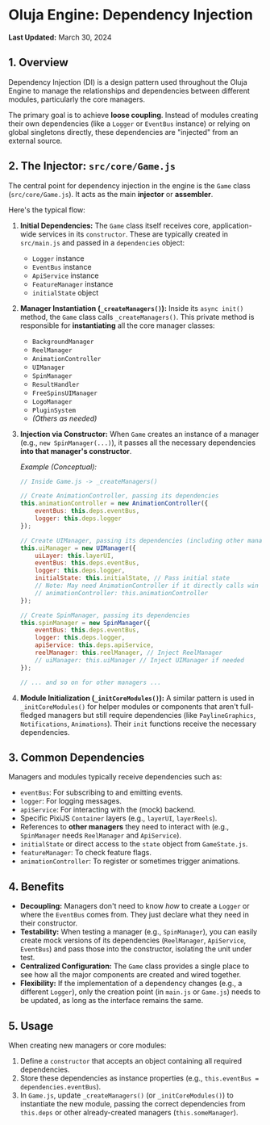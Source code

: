 # Oluja Engine: Dependency Injection

**Last Updated:** March 30, 2024

## 1. Overview

Dependency Injection (DI) is a design pattern used throughout the Oluja Engine to manage the relationships and dependencies between different modules, particularly the core managers.

The primary goal is to achieve **loose coupling**. Instead of modules creating their own dependencies (like a `Logger` or `EventBus` instance) or relying on global singletons directly, these dependencies are "injected" from an external source.

## 2. The Injector: `src/core/Game.js`

The central point for dependency injection in the engine is the `Game` class (`src/core/Game.js`). It acts as the main **injector** or **assembler**.

Here's the typical flow:

1.  **Initial Dependencies:** The `Game` class itself receives core, application-wide services in its `constructor`. These are typically created in `src/main.js` and passed in a `dependencies` object:
    *   `Logger` instance
    *   `EventBus` instance
    *   `ApiService` instance
    *   `FeatureManager` instance
    *   `initialState` object

2.  **Manager Instantiation (`_createManagers()`):** Inside its `async init()` method, the `Game` class calls `_createManagers()`. This private method is responsible for **instantiating** all the core manager classes:
    *   `BackgroundManager`
    *   `ReelManager`
    *   `AnimationController`
    *   `UIManager`
    *   `SpinManager`
    *   `ResultHandler`
    *   `FreeSpinsUIManager`
    *   `LogoManager`
    *   `PluginSystem`
    *   *(Others as needed)*

3.  **Injection via Constructor:** When `Game` creates an instance of a manager (e.g., `new SpinManager(...)`), it passes all the necessary dependencies **into that manager's constructor**.

    *Example (Conceptual):*
    ```javascript
    // Inside Game.js -> _createManagers()
    
    // Create AnimationController, passing its dependencies
    this.animationController = new AnimationController({
        eventBus: this.deps.eventBus,
        logger: this.deps.logger
    });
    
    // Create UIManager, passing its dependencies (including other managers)
    this.uiManager = new UIManager({
        uiLayer: this.layerUI,
        eventBus: this.deps.eventBus,
        logger: this.deps.logger,
        initialState: this.initialState, // Pass initial state
        // Note: May need AnimationController if it directly calls win animations
        // animationController: this.animationController 
    });
    
    // Create SpinManager, passing its dependencies
    this.spinManager = new SpinManager({
        eventBus: this.deps.eventBus,
        logger: this.deps.logger,
        apiService: this.deps.apiService,
        reelManager: this.reelManager, // Inject ReelManager
        // uiManager: this.uiManager // Inject UIManager if needed
    });
    
    // ... and so on for other managers ...
    ```

4.  **Module Initialization (`_initCoreModules()`):** A similar pattern is used in `_initCoreModules()` for helper modules or components that aren't full-fledged managers but still require dependencies (like `PaylineGraphics`, `Notifications`, `Animations`). Their `init` functions receive the necessary dependencies.

## 3. Common Dependencies

Managers and modules typically receive dependencies such as:
*   `eventBus`: For subscribing to and emitting events.
*   `logger`: For logging messages.
*   `apiService`: For interacting with the (mock) backend.
*   Specific PixiJS `Container` layers (e.g., `layerUI`, `layerReels`).
*   References to **other managers** they need to interact with (e.g., `SpinManager` needs `ReelManager` and `ApiService`).
*   `initialState` or direct access to the `state` object from `GameState.js`.
*   `featureManager`: To check feature flags.
*   `animationController`: To register or sometimes trigger animations.

## 4. Benefits

*   **Decoupling:** Managers don't need to know *how* to create a `Logger` or where the `EventBus` comes from. They just declare what they need in their constructor.
*   **Testability:** When testing a manager (e.g., `SpinManager`), you can easily create mock versions of its dependencies (`ReelManager`, `ApiService`, `EventBus`) and pass those into the constructor, isolating the unit under test.
*   **Centralized Configuration:** The `Game` class provides a single place to see how all the major components are created and wired together.
*   **Flexibility:** If the implementation of a dependency changes (e.g., a different `Logger`), only the creation point (in `main.js` or `Game.js`) needs to be updated, as long as the interface remains the same.

## 5. Usage

When creating new managers or core modules:
1.  Define a `constructor` that accepts an object containing all required dependencies.
2.  Store these dependencies as instance properties (e.g., `this.eventBus = dependencies.eventBus`).
3.  In `Game.js`, update `_createManagers()` (or `_initCoreModules()`) to instantiate the new module, passing the correct dependencies from `this.deps` or other already-created managers (`this.someManager`).
